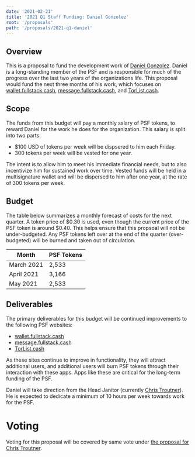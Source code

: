 ```yaml
---
date: '2021-02-21'
title: '2021 Q1 Staff Funding: Daniel Gonzolez'
root: '/proposals'
path: '/proposals/2021-q1-daniel'
---
```


## Overview
This is a proposal to fund the development work of [Daniel Gonzolez](https://github.com/orgs/Permissionless-Software-Foundation/people/danielhumgon). Daniel is a long-standing member of the PSF and is responsible for much of the progress over the last two years of the organizations life. This proposal would fund the next three months of his work, which focuses on [wallet.fullstack.cash](https://wallet.fullstack.cash), [message.fullstack.cash](https://message.fullstack.cash), and [TorList.cash](https://torlist.cash).

## Scope
The funds from this budget will pay a monthly salary of PSF tokens, to reward Daniel for the work he does for the organization. This salary is split into two parts:
- $100 USD of tokens per week will be dispsered to him each Friday.
- 300 tokens per week will be vested for one year.

The intent is to allow him to meet his immediate financial needs, but to also incentivize him for sustained work over time. Vested funds will be held in a multisignature wallet and will be dispersed to him after one year, at the rate of 300 tokens per week.

## Budget
The table below summarizes a monthly forecast of costs for the next quarter. A token price of $0.30 is used, even though the current price of the PSF token is around $0.40. This helps ensure that this propsoal will not be under-budgeted. Any PSF tokens left over at the end of the quarter (over-budgeted) will be burned and taken out of circulation.

| Month      | PSF Tokens |
|------------|------------|
| March 2021 | 2,533       |
| April 2021 | 3,166       |
| May 2021   | 2,533       |

## Deliverables
The primary deliverables for this budget will be continued improvements to the following PSF websites:
- [wallet.fullstack.cash](https://wallet.fullstack.cash)
- [message.fullstack.cash](https://message.fullstack.cash)
- [TorList.cash](https://torlist.cash)

As these sites continue to improve in functionality, they will attract additional users, and additional users will burn PSF tokens through their interaction with these apps. Apps like these are critical for the long-term funding of the PSF.

Daniel will take direction from the Head Janitor (currently [Chris Troutner](https://github.com/christroutner)). He is expected to dedicate a minimum of 10 hours per week towards work for the PSF.


# Voting
Voting for this proposal will be covered by same vote under [the proposal for Chris Troutner](/proposals/2021-q1-trout).
